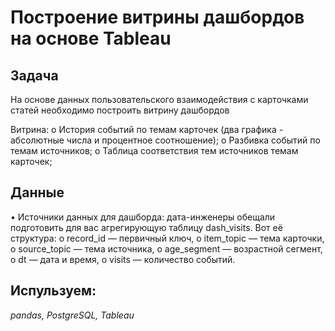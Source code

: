 # Построение витрины дашбордов на основе Tableau

## Задача

На основе данных пользовательского взаимодействия с карточками статей необходимо построить витрину дашбордов

Витрина: 
o	История событий по темам карточек (два графика - абсолютные числа и процентное соотношение);
o	Разбивка событий по темам источников;
o	Таблица соответствия тем источников темам карточек;

## Данные

•	Источники данных для дашборда: дата-инженеры обещали подготовить для вас агрегирующую таблицу dash_visits. Вот её структура: 
o	record_id — первичный ключ,
o	item_topic — тема карточки,
o	source_topic — тема источника,
o	age_segment — возрастной сегмент,
o	dt — дата и время,
o	visits — количество событий.


## Испульзуем: 

*pandas, PostgreSQL, Tableau*